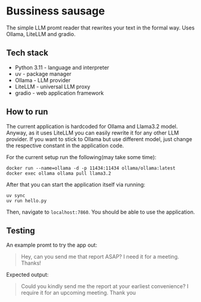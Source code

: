 # Bussiness sausage
The simple LLM promt reader that rewrites your text in the formal way.
Uses Ollama, LiteLLM and gradio.

## Tech stack
- Python 3.11 - language and interpreter
- uv - package manager
- Ollama - LLM provider
- LiteLLM - universal LLM proxy
- gradio - web application framework

## How to run
The current application is hardcoded for Ollama and Llama3.2 model. 
Anyway, as it uses LiteLLM you can easily rewrite it for any other LLM provider. 
If you want to stick to Ollama but use different model, just change the respective constant in the application code.

For the current setup run the following(may take some time):
```
docker run --name=ollama -d -p 11434:11434 ollama/ollama:latest
docker exec ollama ollama pull llama3.2
```

After that you can start the application itself via running:
```
uv sync
uv run hello.py
```

Then, navigate to `localhost:7860`. You should be able to use the application.

## Testing
An example promt to try the app out:
> Hey, can you send me that report ASAP? I need it for a meeting. Thanks!

Expected output:
> Could you kindly send me the report at your earliest convenience? I require it for an upcoming meeting. Thank you
